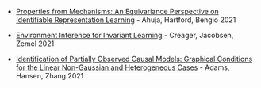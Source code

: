 
* [Properties from Mechanisms: An Equivariance Perspective on Identifiable Representation Learning](https://arxiv.org/abs/2110.15796) - Ahuja, Hartford, Bengio 2021

* [Environment Inference for Invariant Learning](https://arxiv.org/abs/2010.07249) - Creager, Jacobsen, Zemel 2021

* [Identification of Partially Observed Causal Models: Graphical Conditions for the Linear Non-Gaussian and Heterogeneous Cases](https://proceedings.neurips.cc/paper/2021/file/c0f6fb5d3a389de216345e490469145e-Paper.pdf) - Adams, Hansen, Zhang 2021

